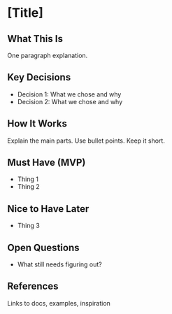 # [Title]

## What This Is

One paragraph explanation.

## Key Decisions

- Decision 1: What we chose and why
- Decision 2: What we chose and why

## How It Works

Explain the main parts. Use bullet points. Keep it short.

## Must Have (MVP)

- Thing 1
- Thing 2

## Nice to Have Later

- Thing 3

## Open Questions

- What still needs figuring out?

## References

Links to docs, examples, inspiration
